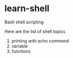 # learn-shell

Bash shell scripting

Here are the list of shell  topics
    

1. printing with echo commend
2. variable
3. functions